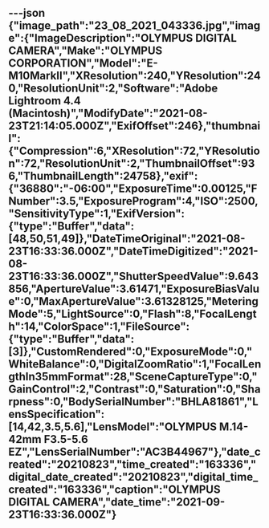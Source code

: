 ---json
{"image_path":"23_08_2021_043336.jpg","image":{"ImageDescription":"OLYMPUS DIGITAL CAMERA","Make":"OLYMPUS CORPORATION","Model":"E-M10MarkII","XResolution":240,"YResolution":240,"ResolutionUnit":2,"Software":"Adobe Lightroom 4.4 (Macintosh)","ModifyDate":"2021-08-23T21:14:05.000Z","ExifOffset":246},"thumbnail":{"Compression":6,"XResolution":72,"YResolution":72,"ResolutionUnit":2,"ThumbnailOffset":936,"ThumbnailLength":24758},"exif":{"36880":"-06:00","ExposureTime":0.00125,"FNumber":3.5,"ExposureProgram":4,"ISO":2500,"SensitivityType":1,"ExifVersion":{"type":"Buffer","data":[48,50,51,49]},"DateTimeOriginal":"2021-08-23T16:33:36.000Z","DateTimeDigitized":"2021-08-23T16:33:36.000Z","ShutterSpeedValue":9.643856,"ApertureValue":3.61471,"ExposureBiasValue":0,"MaxApertureValue":3.61328125,"MeteringMode":5,"LightSource":0,"Flash":8,"FocalLength":14,"ColorSpace":1,"FileSource":{"type":"Buffer","data":[3]},"CustomRendered":0,"ExposureMode":0,"WhiteBalance":0,"DigitalZoomRatio":1,"FocalLengthIn35mmFormat":28,"SceneCaptureType":0,"GainControl":2,"Contrast":0,"Saturation":0,"Sharpness":0,"BodySerialNumber":"BHLA81861","LensSpecification":[14,42,3.5,5.6],"LensModel":"OLYMPUS M.14-42mm F3.5-5.6 EZ","LensSerialNumber":"AC3B44967"},"date_created":"20210823","time_created":"163336","digital_date_created":"20210823","digital_time_created":"163336","caption":"OLYMPUS DIGITAL CAMERA","date_time":"2021-09-23T16:33:36.000Z"}
---